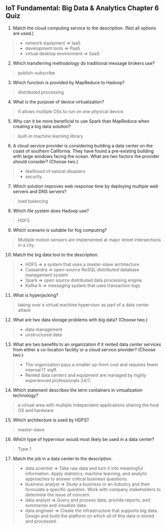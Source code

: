 ## IoT Fundamental: Big Data & Analytics Chapter 6 Quiz

1. Match the cloud computing service to the description. (Not all options are used.)
> - network equipment	=> IaaS
> - development tools	=> PaaS
> - virtual desktop environment	=> SaaS

2. Which transferring methodology do traditional message brokers use?
> publish-subscribe

3. Which function is provided by MapReduce to Hadoop?
> distributed processing

4. What is the purpose of device virtualization?
> It allows multiple OSs to run on one physical device.

5. Why can it be more beneficial to use Spark than MapReduce when creating a big data solution?
> built-in machine learning library

6. A cloud service provider is considering building a data center on the coast of southern California. They have found a pre-existing building with large windows facing the ocean. What are two factors the provider should consider? (Choose two.)
> - likelihood of natural disasters
> - security

7. Which solution improves web response time by deploying multiple web servers and DNS servers?
> load balancing

8. Which file system does Hadoop use?
> HDFS

9. Which scenario is suitable for fog computing?
> Multiple motion sensors are implemented at major street intersections in a city.

10. Match the big data tool to the description.
> - HDFS	=> a system that uses a master-slave architecture
> - Cassandra	=> open-source NoSQL distributed database management system
> - Spark	=> open source distributed data processing engine
> - Kafka	A => messaging system that uses transaction logs

11. What is hyperjacking?
> taking over a virtual machine hypervisor as part of a data center attack

12. What are two data storage problems with big data? (Choose two.)
> - data management
> - unstructured data

13. What are two benefits to an organization if it rented data center services from either a co-location facility or a cloud service provider? (Choose two.)
> - The organization pays a smaller up-front cost and requires fewer internal IT staff.
> - Rented data centers and equipment are managed by highly experienced professionals 24/7.

14. Which statement describes the term containers in virtualization technology?
> a virtual area with multiple independent applications sharing the host OS and hardware

15. Which architecture is used by HDFS?
> master-slave

16. Which type of hypervisor would most likely be used in a data center?
> Type 1

17. Match the job in a data center to the description.
> - data scientist	=> Take raw data and turn it into meaningful information. Apply statistics, machine learning, and analytic approaches to answer critical business questions.
> - business analyst	=> Study a business or an industry and then formulate a specific question. Work with company stakeholders to determine the issue of concern.
> - data analyst	=> Query and process data, provide reports, and summarize and visualize data.
> - data engineer	=> Create the infrastructure that supports big data. Design and build the platform on which all of this data is stored and processed.
